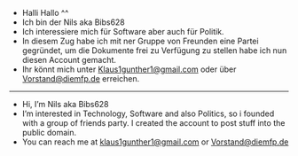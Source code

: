 - Halli Hallo ^^
- Ich bin der Nils aka Bibs628
- Ich interessiere mich für Software aber auch für Politik. 
- In diesem Zug habe ich mit ner Gruppe von Freunden eine Partei gegründet, um die Dokumente frei zu Verfügung zu stellen habe ich nun diesen Account gemacht.
- Ihr könnt mich unter Klaus1gunther1@gmail.com oder über Vorstand@diemfp.de erreichen.
---------------------------------------------------------------------------
- Hi, I’m Nils aka Bibs628
- I’m interested in Technology, Software and also Politics, so i founded with a group of friends party. I created the account to post stuff into the public domain.
- You can reach me at klaus1gunther1@gmail.com or Vorstand@diemfp.de

<!---
Bibs628/Bibs628 is a ✨ special ✨ repository because its `README.md` (this file) appears on your GitHub profile.
You can click the Preview link to take a look at your changes.
--->
